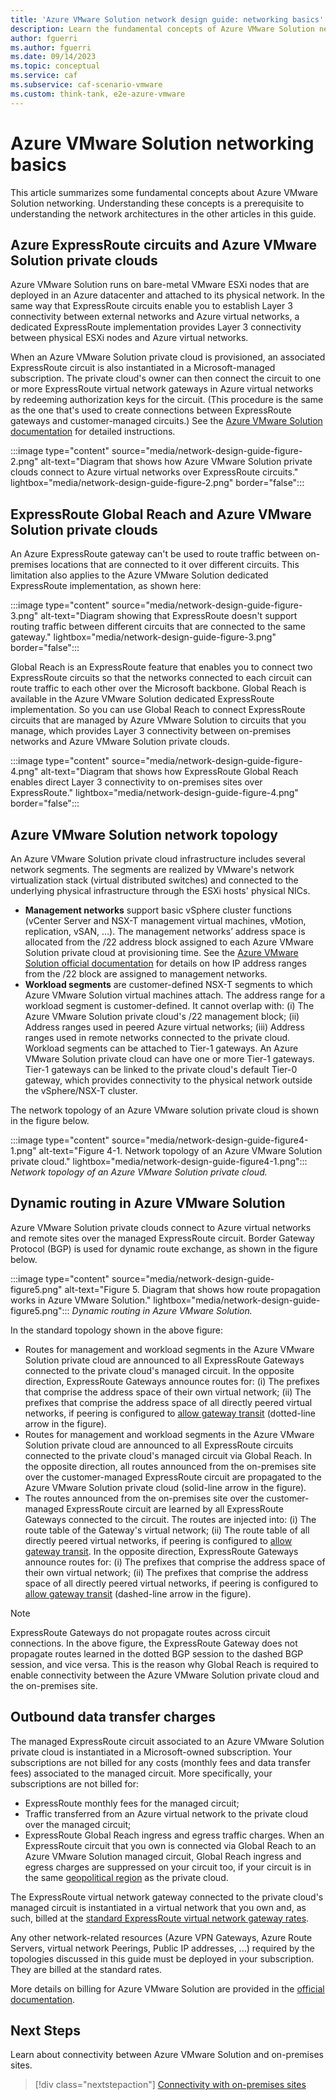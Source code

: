 ```yaml
---
title: 'Azure VMware Solution network design guide: networking basics'
description: Learn the fundamental concepts of Azure VMware Solution networking. Understanding these concepts is a prerequisite for using this guide. 
author: fguerri
ms.author: fguerri
ms.date: 09/14/2023
ms.topic: conceptual
ms.service: caf
ms.subservice: caf-scenario-vmware
ms.custom: think-tank, e2e-azure-vmware
---
```


# Azure VMware Solution networking basics

This article summarizes some fundamental concepts about Azure VMware Solution networking. Understanding these concepts is a prerequisite to understanding the network architectures in the other articles in this guide.

## Azure ExpressRoute circuits and Azure VMware Solution private clouds

Azure VMware Solution runs on bare-metal VMware ESXi nodes that are deployed in an Azure datacenter and attached to its physical network. In the same way that ExpressRoute circuits enable you to establish Layer 3 connectivity between external networks and Azure virtual networks, a dedicated ExpressRoute implementation provides Layer 3 connectivity between physical ESXi nodes and Azure virtual networks.

When an Azure VMware Solution private cloud is provisioned, an associated ExpressRoute circuit is also instantiated in a Microsoft-managed subscription. The private cloud's owner can then connect the circuit to one or more ExpressRoute virtual network gateways in Azure virtual networks by redeeming authorization keys for the circuit. (This procedure is the same as the one that's used to create connections between ExpressRoute gateways and customer-managed circuits.) See the [Azure VMware Solution documentation](/azure/azure-vmware/deploy-azure-vmware-solution?tabs=azure-portal#connect-to-azure-virtual-network-with-expressroute) for detailed instructions.
 
:::image type="content" source="media/network-design-guide-figure-2.png" alt-text="Diagram that shows how Azure VMware Solution private clouds connect to Azure virtual networks over ExpressRoute circuits." lightbox="media/network-design-guide-figure-2.png" border="false":::

## ExpressRoute Global Reach and Azure VMware Solution private clouds 

An Azure ExpressRoute gateway can't be used to route traffic between on-premises locations that are connected to it over different circuits. This limitation also applies to the Azure VMware Solution dedicated ExpressRoute implementation, as shown here:

:::image type="content" source="media/network-design-guide-figure-3.png" alt-text="Diagram showing that ExpressRoute doesn't support routing traffic between different circuits that are connected to the same gateway." lightbox="media/network-design-guide-figure-3.png" border="false":::

Global Reach is an ExpressRoute feature that enables you to connect two ExpressRoute circuits so that the networks connected to each circuit can route traffic to each other over the Microsoft backbone. Global Reach is available in the Azure VMware Solution dedicated ExpressRoute implementation. So you can use Global Reach to connect ExpressRoute circuits that are managed by Azure VMware Solution to circuits that you manage, which provides Layer 3 connectivity between on-premises networks and Azure VMware Solution private clouds.

:::image type="content" source="media/network-design-guide-figure-4.png" alt-text="Diagram that shows how ExpressRoute Global Reach enables direct Layer 3 connectivity to on-premises sites over ExpressRoute." lightbox="media/network-design-guide-figure-4.png" border="false":::

## Azure VMware Solution network topology

An Azure VMware Solution private cloud infrastructure includes several network segments. The segments are realized by VMware's network virtualization stack (virtual distributed switches) and connected to the underlying physical infrastructure through the ESXi hosts' physical NICs.

- **Management networks** support  basic vSphere cluster functions (vCenter Server and NSX-T management virtual machines, vMotion, replication, vSAN, …). The management networks’ address space is allocated from the /22 address block assigned to each Azure VMware Solution private cloud at provisioning time. See the [Azure VMware Solution official documentation](/azure/azure-vmware/tutorial-network-checklist#routing-and-subnet-considerations) for details on how IP address ranges from the /22 block are assigned to management networks.
- **Workload segments** are customer-defined NSX-T segments to which Azure VMware Solution virtual machines attach. The address range for a workload segment is customer-defined. It cannot overlap with: (i) The Azure VMware Solution private cloud's /22 management block; (ii) Address ranges used in peered Azure virtual networks; (iii) Address ranges used in remote networks connected to the private cloud. Workload segments can be attached to Tier-1 gateways. An Azure VMware Solution private cloud can have one or more Tier-1 gateways. Tier-1 gateways can be linked to the private cloud's default Tier-0 gateway, which provides connectivity to the physical network outside the vSphere/NSX-T cluster.

The network topology of an Azure VMware solution private cloud is shown in the figure below.

:::image type="content" source="media/network-design-guide-figure4-1.png" alt-text="Figure 4-1. Network topology of an Azure VMware Solution private cloud." lightbox="media/network-design-guide-figure4-1.png":::
*Network topology of an Azure VMware Solution private cloud.*

## Dynamic routing in Azure VMware Solution
Azure VMware Solution private clouds connect to Azure virtual networks and remote sites over the managed ExpressRoute circuit. Border Gateway Protocol (BGP) is used for dynamic route exchange, as shown in the figure below.

:::image type="content" source="media/network-design-guide-figure5.png" alt-text="Figure 5. Diagram that shows how route propagation works in Azure VMware Solution." lightbox="media/network-design-guide-figure5.png":::
*Dynamic routing in Azure VMware Solution.*

In the standard topology shown in the above figure:
- Routes for management and workload segments in the Azure VMware Solution private cloud are announced to all ExpressRoute Gateways connected to the private cloud's managed circuit. In the opposite direction, ExpressRoute Gateways announce routes for: (i) The prefixes that comprise the address space of their own virtual network; (ii) The prefixes that comprise the address space of all directly peered virtual networks, if peering is configured to [allow gateway transit](/azure/virtual-network/virtual-network-peering-overview#gateways-and-on-premises-connectivity) (dotted-line arrow in the figure). 
- Routes for management and workload segments in the Azure VMware Solution private cloud are announced to all ExpressRoute circuits connected to the private cloud's managed circuit via Global Reach. In the opposite direction, all routes announced from the on-premises site over the customer-managed ExpressRoute circuit are propagated to the Azure VMware Solution private cloud (solid-line arrow in the figure).
- The routes announced from the on-premises site over the customer-managed ExpressRoute circuit are learned by all ExpressRoute Gateways connected to the circuit. The routes are injected into: (i) The route table of the Gateway's virtual network; (ii) The route table of all directly peered virtual networks, if peering is configured to [allow gateway transit](/azure/virtual-network/virtual-network-peering-overview#gateways-and-on-premises-connectivity). In the opposite direction, ExpressRoute Gateways announce routes for: (i) The prefixes that comprise the address space of their own virtual network; (ii) The prefixes that comprise the address space of all directly peered virtual networks, if peering is configured to [allow gateway transit](/azure/virtual-network/virtual-network-peering-overview#gateways-and-on-premises-connectivity) (dashed-line arrow in the figure).

> [!NOTE]
> ExpressRoute Gateways do not propagate routes across circuit connections. In the above figure, the ExpressRoute Gateway does not propagate routes learned in the dotted BGP session to the dashed BGP session, and vice versa. This is the reason why Global Reach is required to enable connectivity between the Azure VMware Solution private cloud and the on-premises site.

## Outbound data transfer charges
The managed ExpressRoute circuit associated to an Azure VMware Solution private cloud is instantiated in a Microsoft-owned subscription. Your subscriptions are not billed for any costs (monthly fees and data transfer fees) associated to the managed circuit. More specifically, your subscriptions are not billed for:
- ExpressRoute monthly fees for the managed circuit;
- Traffic transferred from an Azure virtual network to the private cloud over the managed circuit;
- ExpressRoute Global Reach ingress and egress traffic charges. When an ExpressRoute circuit that you own is connected via Global Reach to an Azure VMware Solution managed circuit, Global Reach ingress and egress charges are suppressed on your circuit too, if your circuit is in the same [geopolitical region](/azure/expressroute/expressroute-locations#locations) as the private cloud.

The ExpressRoute virtual network gateway connected to the private cloud's managed circuit is instantiated in a virtual network that you own and, as such, billed at the [standard ExpressRoute virtual network gateway rates](https://azure.microsoft.com/pricing/details/expressroute/). 

Any other network-related resources (Azure VPN Gateways, Azure Route Servers, virtual network Peerings, Public IP addresses, ...) required by the topologies discussed in this guide must be deployed in your subscription. They are billed at the standard rates.  

More details on billing for Azure VMware Solution are provided in the [official documentation](/azure/azure-vmware/faq#billing).

## Next Steps
Learn about connectivity between Azure VMware Solution and on-premises sites.

> [!div class="nextstepaction"]
> [Connectivity with on-premises sites](./network-design-guide-onprem-connectivity.md)

